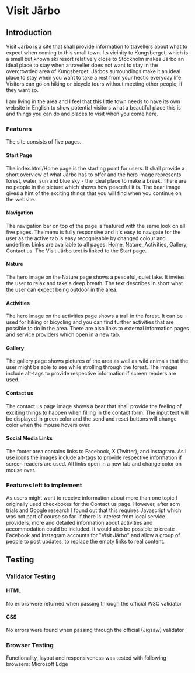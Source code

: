 # Visit Järbo

## Introduction

Visit Järbo is a site that shall provide information to travellers about what to expect when coming to this small town. Its vicinity to Kungsberget, which is a small but known ski resort relatively close to Stockholm makes Järbo an ideal place to stay when a traveller does not want to stay in the overcrowded area of Kungsberget. Järbos surroundings make it an ideal place to stay when you want to take a rest from your hectic everyday life. Visitors can go on hiking or bicycle tours without meeting other people, if they want so.

I am living in the area and I feel that this little town needs to have its own website in English to show potential visitors what a beautiful place this is and things you can do and places to visit when you come here.

### Features

The site consists of five pages.

#### Start Page  

The index.html/Home page is the starting point for users. It shall provide a short overview of what Järbo has to offer and the hero image represents forest, water, sun and blue sky - the ideal place to make a break. There are no people in the picture which shows how peaceful it is. 
The bear image gives a hint of the exciting things that you will find when you continue on the website.

#### Navigation
The navigation bar on top of the page is featured with the same look on all five pages. The menu is fully responsive and it's easy to navigate for the user as the active tab is easy recognisable by changed colour and underline.
Links are available to all pages: Home, Nature, Activities, Gallery, Contact us. The Visit Järbo text is linked to the Start page. 

#### Nature

The hero image on the Nature page shows a peaceful, quiet lake. It invites the user to relax and take a deep breath. 
The text describes in short what the user can expect being outdoor in the area. 

#### Activities

The hero image on the activities page shows a trail in the forest. It can be used for hiking or bicycling and you can find further activities that are possible to do in the area. There are also links to external information pages and service providers which open in a new tab. 

#### Gallery
The gallery page shows pictures of the area as well as wild animals that the user might be able to see while strolling through the forest. 
The images include alt-tags to provide respective information if screen readers are used. 

#### Contact us
The contact us page image shows a bear that shall provide the feeling of exciting things to happen when filling in the contact form. 
The input text will be displayed in green color and the send and reset buttons will change color when the mouse hovers over. 

#### Social Media Links
The footer area contains links to Facebook, X (Twitter), and Instagram. As I use icons the images include alt-tags to provide respective information if screen readers are used. All links open in a new tab and change color on mouse over. 

### Features left to implement
As users might want to receive information about more than one topic I originally used checkboxes for the Contact us page. However, after som trials and Google research I found out that this requires Javascript which was not part of course so far.
If there is interest from local service providers, more and detailed information about activities and accommodation could be included. It would also be possible to create Facebook and Instagram accounts for "Visit Järbo" and allow a group of people to post updates, to replace the empty links to real content. 


## Testing

### Validator Testing
#### HTML
No errors were returned when passing through the official W3C validator

#### CSS
No errors were found when passing through the official (Jigsaw) validator

### Browser Testing
Functionality, layout and responsiveness was tested with following browsers:
Microsoft Edge 


